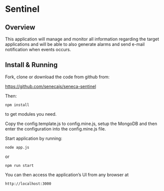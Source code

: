 # Sentinel

## Overview

This application will manage and monitor all information regarding the target applications and will be able to also generate alarms and send e-mail notification when events occurs.

## Install & Running

Fork, clone or download the code from github from:

<https://github.com/senecajs/seneca-sentinel>

Then:

`
npm install
`

to get modules you need.

Copy the config.template.js to config.mine.js, setup the MongoDB and then enter the configuration into the config.mine.js file.

Start application by running:

`
node app.js
`

or

`
npm run start
`

You can then access the application’s UI from any browser at

`
http://localhost:3000
`